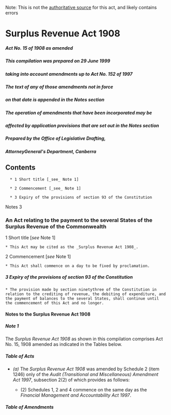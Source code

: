 Note: This is not the [authoritative source](https://www.comlaw.gov.au/Details/C2004C00639) for this act, and likely contains errors

# Surplus Revenue Act 1908

##### Act No. 15 of 1908 as amended 

##### This compilation was prepared on 29 June 1999
##### taking into account amendments up to Act No. 152 of 1997


##### The text of any of those amendments not in force
##### on that date is appended in the Notes section


##### The operation of amendments that have been incorporated may be 
##### affected by application provisions that are set out in the Notes section


##### Prepared by the Office of Legislative Drafting,
##### AttorneyGeneral's Department, Canberra


## Contents

      * 1 Short title [_see_ Note 1] 

      * 2 Commencement [_see_ Note 1] 

      * 3 Expiry of the provisions of section 93 of the Constitution 

Notes	3

### An Act relating to the payment to the several States of the Surplus Revenue of the Commonwealth

1  Short title [_see_ Note 1]

    * This Act may be cited as the _Surplus Revenue Act 1908_.

2  Commencement [_see_ Note 1]

    * This Act shall commence on a day to be fixed by proclamation.

##### 3  Expiry of the provisions of section 93 of the Constitution

    * The provision made by section ninetythree of the Constitution in relation to the crediting of revenue, the debiting of expenditure, and the payment of balances to the several States, shall continue until the commencement of this Act and no longer.

#### Notes to the Surplus Revenue Act 1908

##### Note 1

The _Surplus Revenue Act 1908_ as shown in this compilation comprises Act No. 15, 1908 amended as indicated in the Tables below.

##### Table of Acts

  * _(a)_	The _Surplus Revenue Act 1908_ was amended by Schedule 2 (item 1246) only of the _Audit (Transitional and Miscellaneous) Amendment Act 1997_, subsection 2(2) of which provides as follows:

     * (2) Schedules 1, 2 and 4 commence on the same day as the _Financial Management and Accountability Act 1997_.

##### Table of Amendments

